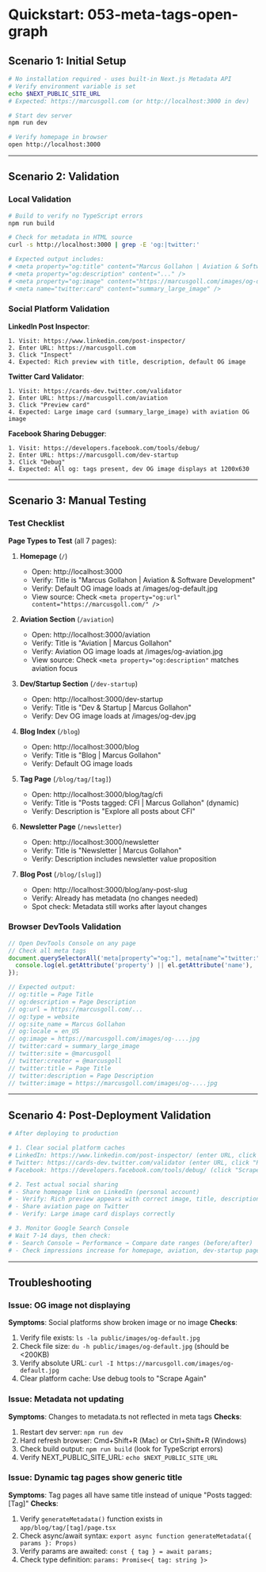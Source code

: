 # Quickstart: 053-meta-tags-open-graph

## Scenario 1: Initial Setup

```bash
# No installation required - uses built-in Next.js Metadata API
# Verify environment variable is set
echo $NEXT_PUBLIC_SITE_URL
# Expected: https://marcusgoll.com (or http://localhost:3000 in dev)

# Start dev server
npm run dev

# Verify homepage in browser
open http://localhost:3000
```

---

## Scenario 2: Validation

### Local Validation

```bash
# Build to verify no TypeScript errors
npm run build

# Check for metadata in HTML source
curl -s http://localhost:3000 | grep -E 'og:|twitter:'

# Expected output includes:
# <meta property="og:title" content="Marcus Gollahon | Aviation & Software Development" />
# <meta property="og:description" content="..." />
# <meta property="og:image" content="https://marcusgoll.com/images/og-default.jpg" />
# <meta name="twitter:card" content="summary_large_image" />
```

### Social Platform Validation

**LinkedIn Post Inspector**:
```
1. Visit: https://www.linkedin.com/post-inspector/
2. Enter URL: https://marcusgoll.com
3. Click "Inspect"
4. Expected: Rich preview with title, description, default OG image
```

**Twitter Card Validator**:
```
1. Visit: https://cards-dev.twitter.com/validator
2. Enter URL: https://marcusgoll.com/aviation
3. Click "Preview card"
4. Expected: Large image card (summary_large_image) with aviation OG image
```

**Facebook Sharing Debugger**:
```
1. Visit: https://developers.facebook.com/tools/debug/
2. Enter URL: https://marcusgoll.com/dev-startup
3. Click "Debug"
4. Expected: All og: tags present, dev OG image displays at 1200x630
```

---

## Scenario 3: Manual Testing

### Test Checklist

**Page Types to Test** (all 7 pages):

1. **Homepage** (`/`)
   - Open: http://localhost:3000
   - Verify: Title is "Marcus Gollahon | Aviation & Software Development"
   - Verify: Default OG image loads at /images/og-default.jpg
   - View source: Check `<meta property="og:url" content="https://marcusgoll.com/" />`

2. **Aviation Section** (`/aviation`)
   - Open: http://localhost:3000/aviation
   - Verify: Title is "Aviation | Marcus Gollahon"
   - Verify: Aviation OG image loads at /images/og-aviation.jpg
   - View source: Check `<meta property="og:description"` matches aviation focus

3. **Dev/Startup Section** (`/dev-startup`)
   - Open: http://localhost:3000/dev-startup
   - Verify: Title is "Dev & Startup | Marcus Gollahon"
   - Verify: Dev OG image loads at /images/og-dev.jpg

4. **Blog Index** (`/blog`)
   - Open: http://localhost:3000/blog
   - Verify: Title is "Blog | Marcus Gollahon"
   - Verify: Default OG image loads

5. **Tag Page** (`/blog/tag/[tag]`)
   - Open: http://localhost:3000/blog/tag/cfi
   - Verify: Title is "Posts tagged: CFI | Marcus Gollahon" (dynamic)
   - Verify: Description is "Explore all posts about CFI"

6. **Newsletter Page** (`/newsletter`)
   - Open: http://localhost:3000/newsletter
   - Verify: Title is "Newsletter | Marcus Gollahon"
   - Verify: Description includes newsletter value proposition

7. **Blog Post** (`/blog/[slug]`)
   - Open: http://localhost:3000/blog/any-post-slug
   - Verify: Already has metadata (no changes needed)
   - Spot check: Metadata still works after layout changes

### Browser DevTools Validation

```javascript
// Open DevTools Console on any page
// Check all meta tags
document.querySelectorAll('meta[property^="og:"], meta[name^="twitter:"]').forEach(el => {
  console.log(el.getAttribute('property') || el.getAttribute('name'), '=', el.getAttribute('content'));
});

// Expected output:
// og:title = Page Title
// og:description = Page Description
// og:url = https://marcusgoll.com/...
// og:type = website
// og:site_name = Marcus Gollahon
// og:locale = en_US
// og:image = https://marcusgoll.com/images/og-....jpg
// twitter:card = summary_large_image
// twitter:site = @marcusgoll
// twitter:creator = @marcusgoll
// twitter:title = Page Title
// twitter:description = Page Description
// twitter:image = https://marcusgoll.com/images/og-....jpg
```

---

## Scenario 4: Post-Deployment Validation

```bash
# After deploying to production

# 1. Clear social platform caches
# LinkedIn: https://www.linkedin.com/post-inspector/ (enter URL, click "Inspect")
# Twitter: https://cards-dev.twitter.com/validator (enter URL, click "Preview")
# Facebook: https://developers.facebook.com/tools/debug/ (click "Scrape Again")

# 2. Test actual social sharing
# - Share homepage link on LinkedIn (personal account)
# - Verify: Rich preview appears with correct image, title, description
# - Share aviation page on Twitter
# - Verify: Large image card displays correctly

# 3. Monitor Google Search Console
# Wait 7-14 days, then check:
# - Search Console → Performance → Compare date ranges (before/after)
# - Check impressions increase for homepage, aviation, dev-startup pages
```

---

## Troubleshooting

### Issue: OG image not displaying

**Symptoms**: Social platforms show broken image or no image
**Checks**:
1. Verify file exists: `ls -la public/images/og-default.jpg`
2. Check file size: `du -h public/images/og-default.jpg` (should be <200KB)
3. Verify absolute URL: `curl -I https://marcusgoll.com/images/og-default.jpg`
4. Clear platform cache: Use debug tools to "Scrape Again"

### Issue: Metadata not updating

**Symptoms**: Changes to metadata.ts not reflected in meta tags
**Checks**:
1. Restart dev server: `npm run dev`
2. Hard refresh browser: Cmd+Shift+R (Mac) or Ctrl+Shift+R (Windows)
3. Check build output: `npm run build` (look for TypeScript errors)
4. Verify NEXT_PUBLIC_SITE_URL: `echo $NEXT_PUBLIC_SITE_URL`

### Issue: Dynamic tag pages show generic title

**Symptoms**: Tag pages all have same title instead of unique "Posts tagged: [Tag]"
**Checks**:
1. Verify `generateMetadata()` function exists in `app/blog/tag/[tag]/page.tsx`
2. Check async/await syntax: `export async function generateMetadata({ params }: Props)`
3. Verify params are awaited: `const { tag } = await params;`
4. Check type definition: `params: Promise<{ tag: string }>`

